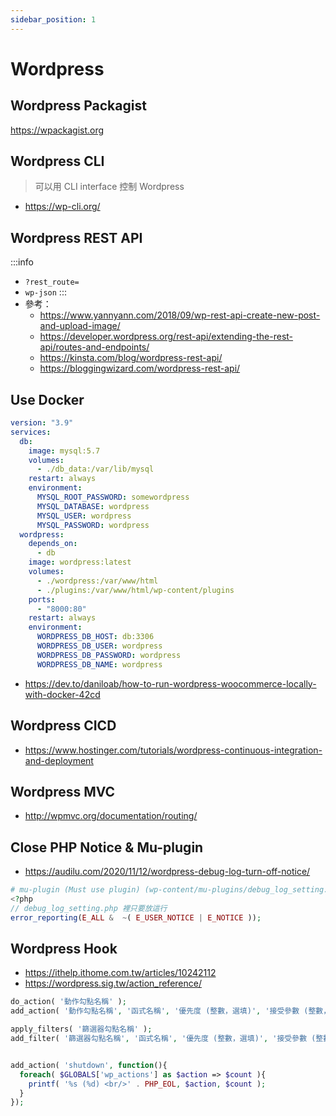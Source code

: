```yaml
---
sidebar_position: 1
---
```

# Wordpress

## Wordpress Packagist
https://wpackagist.org

## Wordpress CLI
> 可以用 CLI interface 控制 Wordpress
- https://wp-cli.org/

## Wordpress REST API
<!-- 投影片：
https://docs.google.com/presentation/d/1MIyX72XxbYfEI2ZDpuL8pe9VUhsC-AFRco7PEdtnipY/edit#slide=id.p -->
:::info
- `?rest_route=`
- `wp-json`
:::
- 參考：
    - https://www.yannyann.com/2018/09/wp-rest-api-create-new-post-and-upload-image/
    - https://developer.wordpress.org/rest-api/extending-the-rest-api/routes-and-endpoints/
    - https://kinsta.com/blog/wordpress-rest-api/
    - https://bloggingwizard.com/wordpress-rest-api/

## Use Docker
```yaml
version: "3.9"
services:
  db:
    image: mysql:5.7
    volumes:
      - ./db_data:/var/lib/mysql
    restart: always
    environment:
      MYSQL_ROOT_PASSWORD: somewordpress
      MYSQL_DATABASE: wordpress
      MYSQL_USER: wordpress
      MYSQL_PASSWORD: wordpress
  wordpress:
    depends_on:
      - db
    image: wordpress:latest
    volumes:
      - ./wordpress:/var/www/html
      - ./plugins:/var/www/html/wp-content/plugins
    ports:
      - "8000:80"
    restart: always
    environment:
      WORDPRESS_DB_HOST: db:3306
      WORDPRESS_DB_USER: wordpress
      WORDPRESS_DB_PASSWORD: wordpress
      WORDPRESS_DB_NAME: wordpress

```
- https://dev.to/daniloab/how-to-run-wordpress-woocommerce-locally-with-docker-42cd

<!-- https://cloudwp.pro/  -->

## Wordpress CICD
- https://www.hostinger.com/tutorials/wordpress-continuous-integration-and-deployment

## Wordpress MVC
- http://wpmvc.org/documentation/routing/

## Close PHP Notice & Mu-plugin
- https://audilu.com/2020/11/12/wordpress-debug-log-turn-off-notice/
```php
# mu-plugin (Must use plugin) (wp-content/mu-plugins/debug_log_setting.php)
<?php
// debug_log_setting.php 裡只要放這行
error_reporting(E_ALL &  ~( E_USER_NOTICE | E_NOTICE ));
```

## Wordpress Hook
-  https://ithelp.ithome.com.tw/articles/10242112 
-  https://wordpress.sig.tw/action_reference/
```php
do_action( '動作勾點名稱' );
add_action( '動作勾點名稱', '函式名稱', '優先度 (整數，選填)', '接受參數 (整數，選填)' );

apply_filters( '篩選器勾點名稱' );
add_filter( '篩選器勾點名稱', '函式名稱', '優先度 (整數，選填)', '接受參數 (整數，選填)' );


add_action( 'shutdown', function(){
  foreach( $GLOBALS['wp_actions'] as $action => $count ){
    printf( '%s (%d) <br/>' . PHP_EOL, $action, $count );
  }
});
```



<!-- 
## Woocommerce
https://ithelp.ithome.com.tw/articles/10268171 

wordpress中wp_register_script与wp_enqueue_script的区别
https://zhuanlan.zhihu.com/p/457976482

-->